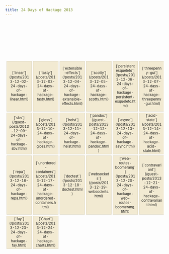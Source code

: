 ```yaml
---
title: 24 Days of Hackage 2013
---
```

<style>
table {
  border-spacing: 4px;
  border-collapse: separate;
  font-size: 0.8em;
}

table td {
  border: 1px solid #d9d2ba;
  width: 6em;
  max-width: 6em;
  height: 6em;
  background-color: rgb(242, 234, 210);
  text-align: center;
  vertical-align: center;
}
table td code { white-space: normal !important; }
</style>

<table> <tr>
  <td colspan="6" style="border: none; background: transparent"></td>
  <td>[2013 in Review](/posts/2013-12-01-24-days-of-hackage-intro.html)</td> </tr> <tr>
  <td>[`linear`](/posts/2013-12-02-24-days-of-hackage-linear.html)</td>
  <td>[`tasty`](/posts/2013-12-03-24-days-of-hackage-tasty.html)</td>
  <td>[`extensible-effects`](/posts/2013-12-04-24-days-of-hackage-extensible-effects.html)</td>
  <td>[`scotty`](/posts/2013-12-05-24-days-of-hackage-scotty.html)</td>
  <td>[`persistent esqueleto`](/posts/2013-12-06-24-days-of-hackage-persistent-esqueleto.html)</td>
  <td>[`threepenny-gui`](/posts/2013-12-07-24-days-of-hackage-threepenny-gui.html)</td>
  <td>[`data-memocombinators`](/posts/2013-12-08-24-days-of-hackage-data-memocombinators.html)</td> </tr> <tr>
  <td>[`sbv`](/guest-posts/2013-12-09-24-days-of-hackage-sbv.html)</td>
  <td>[`gloss`](/posts/2013-12-10-24-days-of-hackage-gloss.html)</td>
  <td>[`heist`](/posts/2013-12-11-24-days-of-hackage-heist.html)</td>
  <td>[`pandoc`](/guest-posts/2013-12-12-24-days-of-hackage-pandoc.html)</td>
  <td>[`async`](/posts/2013-12-13-24-days-of-hackage-async.html)</td>
  <td>[`acid-state`](/posts/2013-12-14-24-days-of-hackage-acid-state.html)</td>
  <td>[`time`](/posts/2013-12-15-24-days-of-hackage-time.html)</td> </tr> <tr>
  <td>[`repa`](/posts/2013-12-16-24-days-of-hackage-repa.html)</td>
  <td>[`unordered-containers`](/posts/2013-12-17-24-days-of-hackage-unordered-containers.html)</td>
  <td>[`doctest`](/posts/2013-12-18-doctest.html)</td>
  <td>[`websockets`](/posts/2013-12-19-websockets.html)</td>
  <td>[`web-routes-boomerang`](/posts/2013-12-20-24-days-of-hackage-web-routes-boomerang.html)</td>
  <td>[`contravariant`](/guest-posts/2013-12-21-24-days-of-hackage-contravariant.html)</td>
  <td>[`profunctors`](/guest-posts/2013-12-22-24-days-of-hackage-profunctors.html)</td> </tr> <tr>
  <td>[`fay`](/posts/2013-12-23-24-days-of-hackage-fay.html)</td>
  <td>[`Chart`](/posts/2013-12-24-24-days-of-hackage-charts.html)</td>
  <td colspan="5" style="border: none; background: transparent"></td>
  </tr>
</table>
